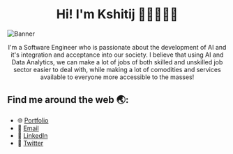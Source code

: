 <h1 align='center'> Hi! I'm Kshitij 👋🏽👨🏽‍💻 </h1>

![Banner](https://user-images.githubusercontent.com/66397721/212951261-6c0d817d-3e9e-4176-98a5-e14a552f41b9.png)

<p align='center'>
I'm a Software Engineer who is passionate about the development of AI and it's integration and acceptance into our society. I believe that using AI and Data Analytics, we can make a lot of jobs of both skilled and unskilled job sector easier to deal with, while making a lot of comodities and services available to everyone more accessible to the masses!
</p>

## Find me around the web 🌏:

- 🌐 [Portfolio](https://notkshitijsingh.github.io/)
- 📧 [Email](mailto:chaharkshitij@gmail.com)
- 🔗 [LinkedIn](https://www.linkedin.com/in/kshitijsingh-lnkdin/)
- 🐤 [Twitter](https://twitter.com/kshitijsinghtwt)
